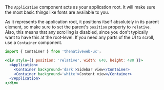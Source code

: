 The `Application` component acts as your application root. It will make sure the most basic things like fonts are available to you.

As it represents the application root, it positions itself absolutely in its parent element, so make sure to set the parent's `position` property to `relative`. Also, this means that any scrolling is disabled, since you don't typically want to have this at the root-level. If you need any parts of the UI to scroll, use a `Container` component.

```jsx
import { Container } from 'thenativeweb-ux';

<div style={{ position: 'relative', width: 640, height: 480 }}>
  <Application>
    <Container background='dark'>Sidebar view</Container>
    <Container background='white'>Content view</Container>
  </Application>
</div>
```
